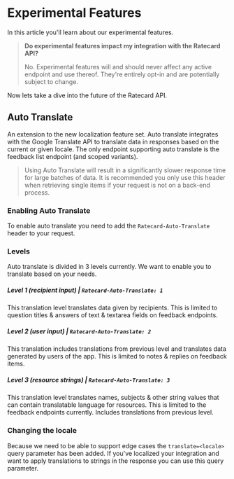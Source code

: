 # Experimental Features
In this article you'll learn about our experimental features.

> **Do experimental features impact my integration with the Ratecard API?**
>
> No. Experimental features will and should never affect any active endpoint and use thereof. They're entirely opt-in and are potentially subject to change.

Now lets take a dive into the future of the Ratecard API.

## Auto Translate
An extension to the new localization feature set. Auto translate integrates with the Google Translate API to translate data in responses based on the current or given locale. The only endpoint supporting auto translate is the feedback list endpoint (and scoped variants).

<!-- theme: warning -->
> Using Auto Translate will result in a significantly slower response time for large batches of data. It is recommended you only use this header when retrieving single items if your request is not on a back-end process.

### Enabling Auto Translate
To enable auto translate you need to add the `Ratecard-Auto-Translate` header to your request.

### Levels
Auto translate is divided in 3 levels currently. We want to enable you to translate based on your needs.

##### Level 1 (recipient input) |  `Ratecard-Auto-Translate: 1`
This translation level translates data given by recipients. This is limited to question titles & answers of text & textarea fields on feedback endpoints. 

##### Level 2 (user input) |  `Ratecard-Auto-Translate: 2`
This translation includes translations from previous level  and translates data generated by users of the app. This is limited to notes & replies on feedback items.

##### Level 3 (resource strings) |  `Ratecard-Auto-Translate: 3`
This translation level translates names, subjects & other string values that can contain translatable language for resources. This is limited to the feedback endpoints currently.  Includes translations from previous level.

### Changing the locale
Because we need to be able to support edge cases the `translate=<locale>` query parameter has been added. If you've localized your integration and want to apply translations to strings in the response you can use this query parameter.